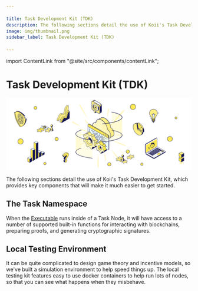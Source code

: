 ```yaml
---

title: Task Development Kit (TDK)
description: The following sections detail the use of Koii's Task Development Kit, which provides key components that will make it much easier to get started.
image: img/thumbnail.png
sidebar_label: Task Development Kit (TDK)

---
```


import ContentLink from "@site/src/components/contentLink";

# Task Development Kit (TDK)

![banner](../img//Task%20Development%20Kit%20(TDK).svg)

The following sections detail the use of Koii's Task Development Kit, which provides key components that will make it much easier to get started.

## The Task Namespace

When the [Executable](../what-are-tasks/key-components) runs inside of a Task Node, it will have access to a number of supported built-in functions for interacting with blockchains, preparing proofs, and generating cryptographic signatures.&#x20;

<ContentLink title="Using the Task Namespace" link="./using-the-task-namespace" iconType="copy"/>

## Local Testing Environment

It can be quite complicated to design game theory and incentive models, so we've built a simulation environment to help speed things up. The local testing kit features easy to use docker containers to help run lots of nodes, so that you can see what happens when they misbehave.

<ContentLink title="Developing Locally with Docker" link="./testing-locally-with-docker" iconType="copy"/>
